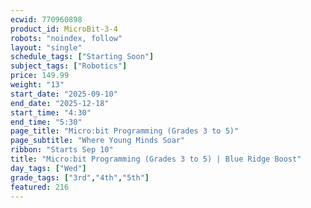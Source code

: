 ```yaml
---
ecwid: 770960898
product_id: MicroBit-3-4
robots: "noindex, follow"
layout: "single"
schedule_tags: ["Starting Soon"]
subject_tags: ["Robotics"]
price: 149.99
weight: "13"
start_date: "2025-09-10"
end_date: "2025-12-18"
start_time: "4:30"
end_time: "5:30"
page_title: "Micro:bit Programming (Grades 3 to 5)"
page_subtitle: "Where Young Minds Soar"
ribbon: "Starts Sep 10"
title: "Micro:bit Programming (Grades 3 to 5) | Blue Ridge Boost"
day_tags: ["Wed"]
grade_tags: ["3rd","4th","5th"]
featured: 216
---
```

